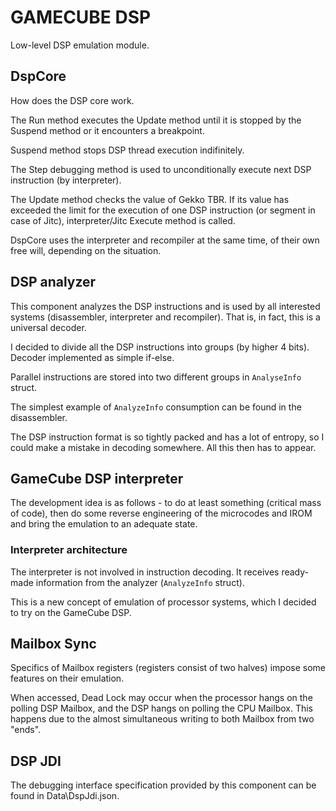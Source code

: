 # GAMECUBE DSP

Low-level DSP emulation module.

## DspCore

How does the DSP core work.

The Run method executes the Update method until it is stopped by the Suspend method or it encounters a breakpoint.

Suspend method stops DSP thread execution indifinitely.

The Step debugging method is used to unconditionally execute next DSP instruction (by interpreter).

The Update method checks the value of Gekko TBR. If its value has exceeded the limit for the execution of one DSP instruction (or segment in case of Jitc),
interpreter/Jitc Execute method is called.

DspCore uses the interpreter and recompiler at the same time, of their own free will, depending on the situation.

## DSP analyzer

This component analyzes the DSP instructions and is used by all interested systems (disassembler, interpreter and recompiler). 
That is, in fact, this is a universal decoder.

I decided to divide all the DSP instructions into groups (by higher 4 bits). Decoder implemented as simple if-else.

Parallel instructions are stored into two different groups in `AnalyseInfo` struct.

The simplest example of `AnalyzeInfo` consumption can be found in the disassembler.

The DSP instruction format is so tightly packed and has a lot of entropy, so I could make a mistake in decoding somewhere. All this then has to appear.

## GameCube DSP interpreter

The development idea is as follows - to do at least something (critical mass of code), then do some reverse engineering
of the microcodes and IROM and bring the emulation to an adequate state.

### Interpreter architecture

The interpreter is not involved in instruction decoding. It receives ready-made information from the analyzer (`AnalyzeInfo` struct).

This is a new concept of emulation of processor systems, which I decided to try on the GameCube DSP.

## Mailbox Sync

Specifics of Mailbox registers (registers consist of two halves) impose some features on their emulation.

When accessed, Dead Lock may occur when the processor hangs on the polling DSP Mailbox, and the DSP hangs on polling the CPU Mailbox. 
This happens due to the almost simultaneous writing to both Mailbox from two "ends".

## DSP JDI

The debugging interface specification provided by this component can be found in Data\DspJdi.json.
